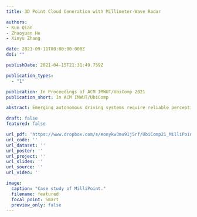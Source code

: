 ```yaml
---
title: 3D Point Cloud Generation with Millimeter-Wave Radar

authors:
- Kun Qian
- Zhaoyuan He
- Xinyu Zhang

date: 2021-09-11T00:00:00.000Z
doi: ""

publishDate: 2021-04-15T21:31:49.759Z

publication_types:
  - "1"

publication: In Proceedings of ACM IMWUT/UbiComp 2021
publication_short: In ACM IMWUT/UbiComp

abstract: Emerging autonomous driving systems require reliable perception of 3D surroundings. Unfortunately, current mainstream perception modalities, i.e., camera and Lidar, are vulnerable under challenging lighting and weather conditions. On the other hand, despite their all-weather operations, today’s vehicle Radars are limited to location and speed detection. In this paper, we introduce MilliPoint, a practical system that advances the Radar sensing capability to generate 3D point clouds. The key design principle of MilliPoint lies in enabling synthetic aperture radar (SAR) imaging on low-cost commodity vehicle Radars. To this end, MilliPoint models the relation between signal variations and Radar movement, and enables self-tracking of Radar at wavelength-scale precision, thus realize coherent spatial sampling. Furthermore, MilliPoint solves the unique problem of specular reflection, by properly focusing on the targets with post-imaging processing. It also exploits the Radar’s built-in antenna array to estimate the height of reflecting points, and eventually generate 3D point clouds. We have implemented MilliPoint on a commodity vehicle Radar. Our evaluation results show that MilliPoint effectively combats motion errors and specular reflections, and can construct 3D point clouds with much higher density and resolution compared with the existing vehicle Radar solutions.

draft: false
featured: false

url_pdf: 'https://www.dropbox.com/s/eonykw3mu91j5rf/UbiComp21_MilliPoint_paper.pdf?dl=0'
url_code: ''
url_dataset: ''
url_poster: ''
url_project: ''
url_slides: ''
url_source: ''
url_video: ''

image:
  caption: "Case study of MilliPoint."
  filename: featured
  focal_point: Smart
  preview_only: false
---
```

